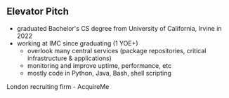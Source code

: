 ## Elevator Pitch
- graduated Bachelor's CS degree from University of California, Irvine in 2022
- working at IMC since graduating (1 YOE+)
	- overlook many central services (package repositories, critical infrastructure & applications)
	- monitoring and improve uptime, performance, etc
	- mostly code in Python, Java, Bash, shell scripting

London recruiting firm - AcquireMe